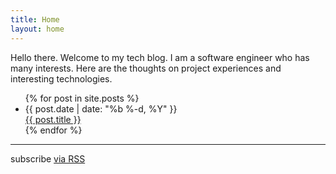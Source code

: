 ```yaml
---
title: Home
layout: home
---
```


Hello there. Welcome to my tech blog. I am a software engineer who has many interests. Here are the thoughts on project experiences and interesting technologies.

<div class="home">

  <ul class="post-list">
    {% for post in site.posts %}
      <li>
        <span class="post-meta">{{ post.date | date: "%b %-d, %Y" }}</span>
        <div><a class="post-link" href="{{ post.url | prepend: site.baseurl }}">{{ post.title }}</a></div>
        <p hidden>
        {% for tag in post.tags %}
        {{ tag }}
        {% endfor %}
        </p>
      </li>
    {% endfor %}
  </ul>

</div>

---

<div class="home">

<p class="rss-subscribe">subscribe <a href="{{ "/feed.xml" | prepend: site.baseurl }}">via RSS</a></p>

</div>